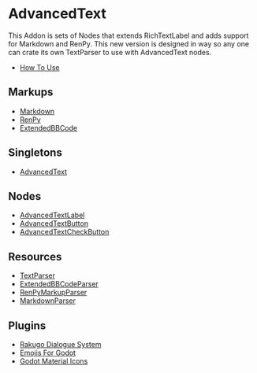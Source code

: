 # AdvancedText

This Addon is sets of Nodes that extends RichTextLabel and adds support for Markdown and RenPy.
This new version is designed in way so any one can crate its own TextParser to use with AdvancedText nodes.

- [How To Use]

## Markups

- [Markdown]
- [RenPy]
- [ExtendedBBCode]

## Singletons

- [AdvancedText]

## Nodes

- [AdvancedTextLabel]
- [AdvancedTextButton]
- [AdvancedTextCheckButton]

## Resources

- [TextParser]
- [ExtendedBBCodeParser]
- [RenPyMarkupParser]
- [MarkdownParser]

## Plugins

- [Rakugo Dialogue System]
- [Emojis For Godot]
- [Godot Material Icons]

[How To Use]: HowToUse.md
[Rakugo Dialogue System]: Rakugo.md
[Markdown]: Markdown.md
[AdvancedText]: AdvancedText.md
[RenPy]: Renpy.md
[ExtendedBBCode]: ExtendedBBCode.md
[AdvancedTextLabel]: AdvancedTextLabel.md
[AdvancedTextButton]: AdvancedTextButton.md
[AdvancedTextCheckButton]: AdvancedTextCheckButton.md
[TextParser]: TextParser.md
[ExtendedBBCodeParser]: ExtendedBBCodeParser.md
[RenPyMarkupParser]: RenPyMarkupParser.md
[MarkdownParser]: MarkdownParser.md
[Emojis For Godot]: Emojis.md
[Godot Material Icons]: Icons.md
